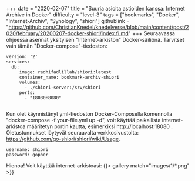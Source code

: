 +++
date = "2020-02-07"
title = "Suuria asioita astioiden kanssa: Internet Archive in Docker"
difficulty = "level-3"
tags = ["bookmarks", "Docker", "Internet-Archiv", "Synology", "shiori"]
githublink = "https://github.com/ChristianKnedel/knedelverse/blob/main/content/post/2020/february/20200207-docker-shiori/index.fi.md"
+++
Seuraavassa ohjeessa asennat yksityisen "Internet-arkiston" Docker-säiliönä. Tarvitset vain tämän "Docker-compose"-tiedoston:
```
version: '2'
services:
  db:
     image: radhifadlillah/shiori:latest
     container_name: bookmark-archiv-shiori
     volumes:
       - ./shiori-server:/srv/shiori
     ports:
       - "18080:8080"


```
Kun olet käynnistänyt yml-tiedoston Docker-Composella komennolla "docker-compose -f your-file.yml up -d", voit käyttää paikallista internet-arkistoa määritetyn portin kautta, esimerkiksi http://localhost:18080 . Oletustunnukset löytyvät seuraavalta verkkosivustolta: https://github.com/go-shiori/shiori/wiki/Usage.
```
username: shiori
password: gopher

```
Hienoa! Voit käyttää internet-arkistoasi:
{{< gallery match="images/1/*.png" >}}